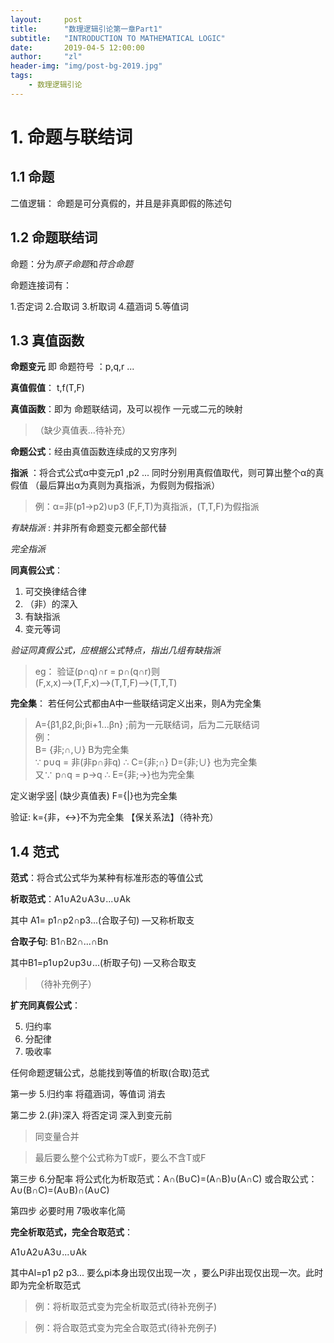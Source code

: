 ```yaml
---
layout:     post
title:      "数理逻辑引论第一章Part1"
subtitle:   "INTRODUCTION TO MATHEMATICAL LOGIC"
date:       2019-04-5 12:00:00
author:     "zl"
header-img: "img/post-bg-2019.jpg"
tags:
    - 数理逻辑引论
---
```


# 1. 命题与联结词

## 1.1 命题

二值逻辑： 命题是可分真假的，并且是非真即假的陈述句

## 1.2 命题联结词
命题：分为*原子命题*和*符合命题*

命题连接词有：

1.否定词
2.合取词
3.析取词
4.蕴涵词
5.等值词

## 1.3 真值函数
**命题变元** 即 命题符号 ：p,q,r ...

**真值假值**： t,f(T,F)

**真值函数**：即为 命题联结词，及可以视作 一元或二元的映射
> （缺少真值表...待补充）

**命题公式**：经由真值函数连续成的又穷序列

**指派** ：将合式公式α中变元p1 ,p2 ... 同时分别用真假值取代，则可算出整个α的真假值
（最后算出α为真则为真指派，为假则为假指派）
>例：α=非(p1->p2)∪p3  (F,F,T)为真指派，(T,T,F)为假指派

*有缺指派* : 并非所有命题变元都全部代替

*完全指派*

**同真假公式**：
1. 可交换律结合律
2. （非）的深入
3. 有缺指派
4. 变元等词

*验证同真假公式，应根据公式特点，指出几组有缺指派*
>eg： 验证(p∩q)∩r = p∩(q∩r)则   
(F,x,x)——>(T,F,x)——>(T,T,F)——>(T,T,T)

**完全集**： 若任何公式都由A中一些联结词定义出来，则A为完全集

>A={β1,β2,βi;βi+1...βn}
;前为一元联结词，后为二元联结词    
例：  
 B= {非;∩,∪} B为完全集   
∵ p∪q = 非(非p∩非q) ∴  C={非;∩} D={非;∪}  也为完全集    
又∵ p∩q = p->q ∴ E={非;->}也为完全集    

定义谢孚竖| (缺少真值表)
    F={|}也为完全集

验证: k={非，<->}不为完全集 【保关系法】（待补充）

## 1.4 范式
**范式**：将合式公式华为某种有标准形态的等值公式

**析取范式**：A1∪A2∪A3∪...∪Ak

其中 A1= p1∩p2∩p3...(合取子句) —又称析取支

**合取子句**: B1∩B2∩...∩Bn

其中B1=p1∪p2∪p3∪...(析取子句) —又称合取支

> （待补充例子）

**扩充同真假公式**：    

5. 归约率 
6. 分配律
7. 吸收率
   
任何命题逻辑公式，总能找到等值的析取(合取)范式

第一步 5.归约率  将蕴涵词，等值词 消去

第二步 2.(非)深入 将否定词 深入到变元前 
> 同变量合并   

> 最后要么整个公式称为T或F，要么不含T或F

第三步 6.分配率 将公式化为析取范式：A∩(B∪C)=(A∩B)∪(A∩C)
或合取公式：A∪(B∩C)=(A∪B)∩(A∪C)

第四步 必要时用 7吸收率化简

**完全析取范式，完全合取范式**：

A1∪A2∪A3∪...∪Ak

其中Al=p1 p2 p3... 要么pi本身出现仅出现一次 ，要么Pi非出现仅出现一次。此时即为完全析取范式

>例：将析取范式变为完全析取范式(待补充例子)

>例：将合取范式变为完全合取范式(待补充例子)





